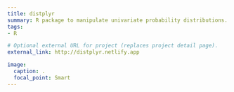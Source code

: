 ```yaml
---
title: distplyr
summary: R package to manipulate univariate probability distributions.
tags:
- R

# Optional external URL for project (replaces project detail page).
external_link: http://distplyr.netlify.app

image:
  caption: .
  focal_point: Smart
---
```

